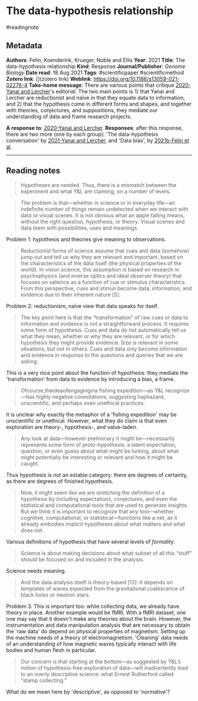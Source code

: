 # The data-hypothesis relationship
#readingnote 


## Metadata

**Authors**: Felin, Koenderink, Krueger, Noble and Ellis
**Year**: 2021
**Title**: The data-hypothesis relationship
**Kind**: Response 
**Journal/Publisher**: *Genome Biology*
**Date read**: 18 Aug 2021
**Tags**: #scientificpaper #scientificmethod
**Zotero link**: [](zotero link)
**Weblink**: https://doi.org/10.1186/s13059-021-02276-4
**Take-home message**: 
There are various points that critique [2020-Yanai and Lercher](2020-Yanai%20and%20Lercher.md)'s editorial. The two main points is 1) that Yanai and Lercher are reductionist and naïve in that they equate data to information, and 2) that the hypothesis come in different forms and shapes, and together with theories, conjectures, and suppositions, they mediate our understanding of data and frame research projects. 

**A response to**: [2020-Yanai and Lercher](2020-Yanai%20and%20Lercher.md).
**Responses**: after this response, there are two more (one by each group): 'The data-hypothesis conversation' by [2021-Yanai and Lercher](2021-Yanai%20and%20Lercher.md), and 'Data bias', by [2021b-Felin et al](2021b-Felin%20et%20al.md).

---

## Reading notes

> Hypotheses are needed. Thus, there is a mismatch between the experiment and what Y&L are claiming, on a number of levels.

> The problem is that—whether in science or in everyday life—an indefinite number of things remain undetected when we interact with data or visual scenes. It is not obvious what an apple falling means, without the right question, hypothesis, or theory. Visual scenes and data teem with possibilities, uses and meanings.

Problem 1: hypothesis and theories give meaning to observations.

> Reductionist forms of science assume that cues and data (somehow) jump out and tell us why they are relevant and important, based on the characteristics of the data itself (the physical properties of the world). In vision science, this assumption is based on research in psychophysics (and inverse optics and ideal observer theory) that focuses on salience as a function of cue or stimulus characteristics. From this perspective, cues and stimuli become data, information, and evidence due to their inherent nature [5].

Problem 2: reductionism, naïve view that data speaks for itself.

> The key point here is that the “transformation” of raw cues or data to information and evidence is not a straightforward process. It requires some form of hypothesis. Cues and data do not automatically tell us what they mean, whether or why they are relevant, or for which hypothesis they might provide evidence. Size is relevant in some situations, but not in others. Cues and data only become information and evidence in response to the questions and queries that we are asking.

This is a very nice point about the function of hypothesis: they mediate the 'transformation' from data to evidence by introducing a bias, a frame.

> Ofcourse,theideaofengagingina fishing expedition—as Y&L recognize—has highly negative connotations, suggesting haphazard, unscientific, and perhaps even unethical practices.

It is unclear why exactly the metaphor of a 'fishing expedition' may be unscientific or unethical. However, what they do claim is that even exploration are theory-, hypothesis-, and value-laden.

> Any look at data—however preliminary it might be—necessarily represents some form of proto-hypothesis: a latent expectation, question, or even guess about what might be lurking, about what might potentially be interesting or relevant and how it might be caught.

Thus hypothesis is not an estable category: there are degrees of certainty, as there are degrees of finished hypothesis.

> Now, it might seem like we are stretching the definition of a hypothesis by including expectations, conjectures, and even the statistical and computational tools that are used to generate insights. But we think it is important to recognize that any tool—whether cognitive, computational, or statistical—functions like a net, as it already embodies implicit hypotheses about what matters and what does not.

Various definitions of hypothesis that have several levels of *formality*.

> Science is about making decisions about what subset of all this “stuff” should be focused on and included in the analysis.

Science needs meaning.

> And the data analysis itself is theory-based [13]: it depends on templates of waves expected from the gravitational coalescence of black holes or neutron stars.

Problem 3. This is important too: while collecting data, we already have theory in place. Another example would be fMRI. With a fMRI dataset, one one may say that it doesn't make any theories about the brain. However, the instrumentation and data manipulation analysis that are necessary to obtain the 'raw data' do depend on physical properties of magnetism. Setting up the machine needs of a theory of electromagnetism. 'Cleaning' data needs of an understanding of how magnetic waves typically interact with life bodies and human flesh in particular.

> Our concern is that starting at the bottom—as suggested by Y&L’s notion of hypothesis-free exploration of data—will inadvertently lead to an overly descriptive science: what Ernest Rutherford called “stamp collecting.”

What do we mean here by 'descriptive', as opposed to 'normative'?